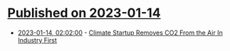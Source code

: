 # [Published on 2023-01-14](index.md)

* [2023-01-14, 02:02:00](https://news.slashdot.org/story/23/01/13/2254236/climate-startup-removes-co2-from-the-air-in-industry-first?utm_source=rss1.0mainlinkanon&utm_medium=feed) - [Climate Startup Removes CO2 From the Air In Industry First](https://news.slashdot.org/story/23/01/13/2254236/climate-startup-removes-co2-from-the-air-in-industry-first?utm_source=rss1.0mainlinkanon&utm_medium=feed)
